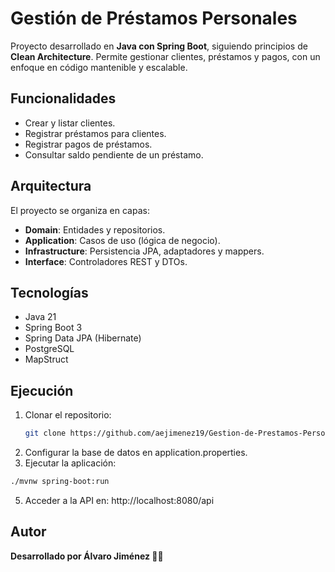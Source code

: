 # Gestión de Préstamos Personales

Proyecto desarrollado en **Java con Spring Boot**, siguiendo principios de **Clean Architecture**. Permite gestionar clientes, préstamos y pagos, con un enfoque en código mantenible y escalable.

## Funcionalidades
- Crear y listar clientes.
- Registrar préstamos para clientes.
- Registrar pagos de préstamos.
- Consultar saldo pendiente de un préstamo.

## Arquitectura
El proyecto se organiza en capas:
- **Domain**: Entidades y repositorios.
- **Application**: Casos de uso (lógica de negocio).
- **Infrastructure**: Persistencia JPA, adaptadores y mappers.
- **Interface**: Controladores REST y DTOs.

## Tecnologías
- Java 21
- Spring Boot 3
- Spring Data JPA (Hibernate)
- PostgreSQL
- MapStruct

## Ejecución
1. Clonar el repositorio:
   ```bash
   git clone https://github.com/aejimenez19/Gestion-de-Prestamos-Personales
2. Configurar la base de datos en application.properties.
3. Ejecutar la aplicación:
  ```bash
  ./mvnw spring-boot:run
 ```
5. Acceder a la API en:
   http://localhost:8080/api

## Autor
**Desarrollado por Álvaro Jiménez 👨‍💻**

